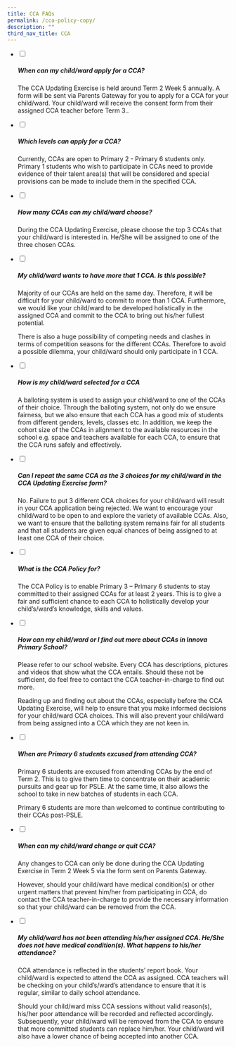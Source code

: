 ```yaml
---
title: CCA FAQs
permalink: /cca-policy-copy/
description: ""
third_nav_title: CCA
---
```

<ul class="jekyllcodex_accordion">
  <li>
    <input type="checkbox" id="accordion15">
    <label for="accordion15"><h5 id="when-can-my-childward-apply-for-a-cca">When can my child/ward apply for a CCA?</h5>
</label>
    <div>
      <p>The CCA Updating Exercise is held around Term 2 Week 5 annually. A form will be sent via Parents Gateway for you to apply for a CCA for your child/ward. Your child/ward will receive the consent form from their assigned CCA teacher before Term 3..</p>
    </div>
	</li>  
  <li>
    <input type="checkbox" id="accordion16">
    <label for="accordion16"><h5 id="which-levels-can-apply-for-a-cca">Which levels can apply for a CCA?</h5>
</label>
    <div>
      <p>Currently, CCAs are open to Primary 2 - Primary 6 students only. Primary 1 students who wish to participate in CCAs need to provide evidence of their talent area(s) that will be considered and special provisions can be made to include them in the specified CCA.</p>
    </div>
  </li>
  <li>
    <input type="checkbox" id="accordion17">
    <label for="accordion17"><h5 id="how-many-ccas-can-my-childward-choose">How many CCAs can my child/ward choose?</h5>
</label>
    <div>
     <p>During the CCA Updating Exercise, please choose the top 3 CCAs that your child/ward is interested in. He/She will be assigned to one of the three chosen CCAs.</p>
    </div>
  </li>
  <li>
    <input type="checkbox" id="accordion18">
    <label for="accordion18"><h5 id="my-childward-wants-to-have-more-that-1-cca-is-this-possible">My child/ward wants to have more that 1 CCA. Is this possible?</h5>
</label>
    <div>
      <p>Majority of our CCAs are held on the same day. Therefore, it will be difficult for your child/ward to commit to more than 1 CCA. Furthermore, we would like your child/ward to be developed holistically in the assigned CCA and commit to the CCA to bring out his/her fullest potential.

There is also a huge possibility of competing needs and clashes in terms of competition seasons for the different CCAs. Therefore to avoid a possible dilemma, your child/ward should only participate in 1 CCA.</p>
    </div>
  </li>
  <li>
    <input type="checkbox" id="accordion19">
    <label for="accordion19"><h5 id="how-is-my-childward-selected-for-a-cca">How is my child/ward selected for a CCA</h5>
</label>
    <div>
      <p>A balloting system is used to assign your child/ward to one of the CCAs of their choice. Through the balloting system, not only do we ensure fairness, but we also ensure that each CCA has a good mix of students from different genders, levels, classes etc. In addition, we keep the cohort size of the CCAs in alignment to the available resources in the school e.g. space and teachers available for each CCA, to ensure that the CCA runs safely and effectively.</p>
    </div>
  </li>
	  <li>
    <input type="checkbox" id="accordion20">
    <label for="accordion20"><h5 id="can-i-repeat-the-same-cca-as-the-3-choices-for-my-childward-in-the-cca-updating-exercise-form">Can I repeat the same CCA as the 3 choices for my child/ward in the CCA Updating Exercise form?</h5>
</label>
    <div>
      <p>No. Failure to put 3 different CCA choices for your child/ward will result in your CCA application being rejected. We want to encourage your child/ward to be open to and explore the variety of available CCAs. Also, we want to ensure that the balloting system remains fair for all students and that all students are given equal chances of being assigned to at least one CCA of their choice.</p>
    </div>
	</li>  
  <li>
    <input type="checkbox" id="accordion21">
    <label for="accordion21"><h5 id="what-is-the-cca-policy-for">What is the CCA Policy for?</h5>
</label>
    <div>
      <p>The CCA Policy is to enable Primary 3 – Primary 6 students to stay committed to their assigned CCAs for at least 2 years. This is to give a fair and sufficient chance to each CCA to holistically develop your child’s/ward’s knowledge, skills and values.</p>
    </div>
  </li>
  <li>
    <input type="checkbox" id="accordion22">
    <label for="accordion22"><h5 id="how-can-my-childward-or-i-find-out-more-about-ccas-in-innova-primary-school">How can my child/ward or I find out more about CCAs in Innova Primary School?</h5>
</label>
    <div>
      <p>Please refer to our school website. Every CCA has descriptions, pictures and videos that show what the CCA entails. Should these not be sufficient, do feel free to contact the CCA teacher-in-charge to find out more.

Reading up and finding out about the CCAs, especially before the CCA Updating Exercise, will help to ensure that you make informed decisions for your child/ward CCA choices. This will also prevent your child/ward from being assigned into a CCA which they are not keen in.</p>
    </div>
  </li>
  <li>
    <input type="checkbox" id="accordion23">
    <label for="accordion23"><h5 id="when-are-primary-6-students-excused-from-attending-cca">When are Primary 6 students excused from attending CCA?</h5>
</label>
    <div>
      <p>Primary 6 students are excused from attending CCAs by the end of Term 2. This is to give them time to concentrate on their academic pursuits and gear up for PSLE. At the same time, it also allows the school to take in new batches of students in each CCA.

Primary 6 students are more than welcomed to continue contributing to their CCAs post-PSLE.</p>
    </div>
  </li>
  <li>
    <input type="checkbox" id="accordion24">
    <label for="accordion24"><h5 id="when-can-my-childward-change-or-quit-cca">When can my child/ward change or quit CCA?</h5>
</label>
    <div>
      <p>Any changes to CCA can only be done during the CCA Updating Exercise in Term 2 Week 5 via the form sent on Parents Gateway.

However, should your child/ward have medical condition(s) or other urgent matters that prevent him/her from participating in CCA, do contact the CCA teacher-in-charge to provide the necessary information so that your child/ward can be removed from the CCA.</p>
    </div>
  </li>
	<li>
    <input type="checkbox" id="accordion25">
    <label for="accordion25"><h5 id="my-childward-has-not-been-attending-hisher-assigned-cca-heshe-does-not-have-medical-conditions-what-happens-to-hisher-attendance">My child/ward has not been attending his/her assigned CCA. He/She does not have medical condition(s). What happens to his/her attendance?</h5>
</label>
    <div>
     <p>CCA attendance is reflected in the students’ report book. Your child/ward is expected to attend the CCA as assigned. CCA teachers will be checking on your child’s/ward’s attendance to ensure that it is regular, similar to daily school attendance.

Should your child/ward miss CCA sessions without valid reason(s), his/her poor attendance will be recorded and reflected accordingly. Subsequently, your child/ward will be removed from the CCA to ensure that more committed students can replace him/her. Your child/ward will also have a lower chance of being accepted into another CCA.</p>
    </div>
  </li>
</ul>